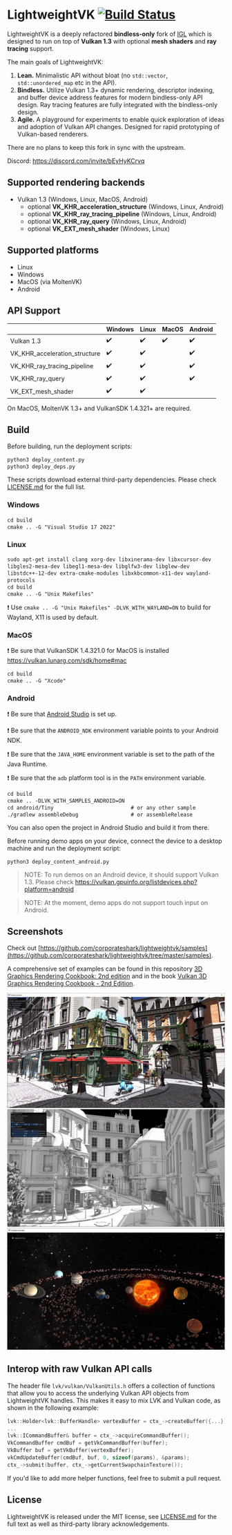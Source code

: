 LightweightVK [![Build Status](https://github.com/corporateshark/lightweightvk/actions/workflows/c-cpp.yml/badge.svg)](https://github.com/corporateshark/lightweightvk/actions)
========================

LightweightVK is a deeply refactored **bindless-only** fork of [IGL](https://github.com/facebook/igl) which is designed to run on top of **Vulkan 1.3** with optional **mesh shaders** and **ray tracing** support.

The main goals of LightweightVK:

1. **Lean.** Minimalistic API without bloat (no `std::vector`, `std::unordered_map` etc in the API).
2. **Bindless.** Utilize Vulkan 1.3+ dynamic rendering, descriptor indexing, and buffer device address features for modern bindless-only API design. Ray tracing features are fully integrated with the bindless-only design.
3. **Agile.** A playground for experiments to enable quick exploration of ideas and adoption of Vulkan API changes.
Designed for rapid prototyping of Vulkan-based renderers.

There are no plans to keep this fork in sync with the upstream.

Discord: https://discord.com/invite/bEyHyKCrvq

## Supported rendering backends

 * Vulkan 1.3 (Windows, Linux, MacOS, Android)
   * optional **VK_KHR_acceleration_structure** (Windows, Linux, Android)
   * optional **VK_KHR_ray_tracing_pipeline** (Windows, Linux, Android)
   * optional **VK_KHR_ray_query** (Windows, Linux, Android)
   * optional **VK_EXT_mesh_shader** (Windows, Linux)

## Supported platforms

 * Linux
 * Windows
 * MacOS (via MoltenVK)
 * Android

## API Support

|                               | Windows                    | Linux                      | MacOS                      | Android                    |
| ----------------------------- | -------------------------- | -------------------------- | -------------------------- | -------------------------- |
| Vulkan 1.3                    | :heavy_check_mark:         | :heavy_check_mark:         | :heavy_check_mark:         | :heavy_check_mark:         |
| VK_KHR_acceleration_structure | :heavy_check_mark:         | :heavy_check_mark:         |                            | :heavy_check_mark:         |
| VK_KHR_ray_tracing_pipeline   | :heavy_check_mark:         | :heavy_check_mark:         |                            | :heavy_check_mark:         |
| VK_KHR_ray_query              | :heavy_check_mark:         | :heavy_check_mark:         |                            | :heavy_check_mark:         |
| VK_EXT_mesh_shader            | :heavy_check_mark:         | :heavy_check_mark:         |                            |                            |

On MacOS, MoltenVK 1.3+ and VulkanSDK 1.4.321+ are required.

## Build

Before building, run the deployment scripts:

```
python3 deploy_content.py
python3 deploy_deps.py
```

These scripts download external third-party dependencies. Please check [LICENSE.md](./LICENSE.md) for the full list.

### Windows

```
cd build
cmake .. -G "Visual Studio 17 2022"
```

### Linux

```
sudo apt-get install clang xorg-dev libxinerama-dev libxcursor-dev libgles2-mesa-dev libegl1-mesa-dev libglfw3-dev libglew-dev libstdc++-12-dev extra-cmake-modules libxkbcommon-x11-dev wayland-protocols
cd build
cmake .. -G "Unix Makefiles"
```

:heavy_exclamation_mark: Use `cmake .. -G "Unix Makefiles" -DLVK_WITH_WAYLAND=ON` to build for Wayland, X11 is used by default.

### MacOS

:heavy_exclamation_mark: Be sure that VulkanSDK 1.4.321.0 for MacOS is installed https://vulkan.lunarg.com/sdk/home#mac

```
cd build
cmake .. -G "Xcode"
```

### Android

:heavy_exclamation_mark: Be sure that [Android Studio](https://developer.android.com/studio) is set up.

:heavy_exclamation_mark: Be sure that the `ANDROID_NDK` environment variable points to your Android NDK.

:heavy_exclamation_mark: Be sure that the `JAVA_HOME` environment variable is set to the path of the Java Runtime.

:heavy_exclamation_mark: Be sure that the `adb` platform tool is in the `PATH` environment variable.

```
cd build
cmake .. -DLVK_WITH_SAMPLES_ANDROID=ON
cd android/Tiny                         # or any other sample
./gradlew assembleDebug                 # or assembleRelease
```
You can also open the project in Android Studio and build it from there.

Before running demo apps on your device, connect the device to a desktop machine and run the deployment script:

```
python3 deploy_content_android.py
```

> NOTE: To run demos on an Android device, it should support Vulkan 1.3. Please check https://vulkan.gpuinfo.org/listdevices.php?platform=android 

> NOTE: At the moment, demo apps do not support touch input on Android.

## Screenshots

Check out [https://github.com/corporateshark/lightweightvk/samples](https://github.com/corporateshark/lightweightvk/tree/master/samples).

A comprehensive set of examples can be found in this repository [3D Graphics Rendering Cookbook: 2nd edition](https://github.com/PacktPublishing/3D-Graphics-Rendering-Cookbook-Second-Edition) and in the book
[Vulkan 3D Graphics Rendering Cookbook - 2nd Edition](https://www.amazon.com/Vulkan-Graphics-Rendering-Cookbook-High-Performance/dp/1803248114).

[![Vulkan 3D Graphics Rendering Cookbook](.github/screenshot01.jpg)](https://github.com/PacktPublishing/3D-Graphics-Rendering-Cookbook-Second-Edition/tree/main/Chapter11/06_FinalDemo/src)
![image](.github/samples/007_RayTracingAO.jpg)
[![Solar System Demo](.github/screenshot02.jpg)](https://github.com/corporateshark/lightweightvk/blob/master/samples/DEMO_001_SolarSystem.cpp)

## Interop with raw Vulkan API calls

The header file `lvk/vulkan/VulkanUtils.h` offers a collection of functions that allow you to access the underlying Vulkan API objects from LightweightVK handles. This makes it easy to mix LVK and Vulkan code, as shown in the following example:

```c
lvk::Holder<lvk::BufferHandle> vertexBuffer = ctx_->createBuffer({...});
...
lvk::ICommandBuffer& buffer = ctx_->acquireCommandBuffer();
VkCommandBuffer cmdBuf = getVkCommandBuffer(buffer);
VkBuffer buf = getVkBuffer(vertexBuffer);
vkCmdUpdateBuffer(cmdBuf, buf, 0, sizeof(params), &params);
ctx_->submit(buffer, ctx_->getCurrentSwapchainTexture());
```

If you'd like to add more helper functions, feel free to submit a pull request.

## License

LightweightVK is released under the MIT license, see [LICENSE.md](./LICENSE.md) for the full text as well as third-party library
acknowledgements.
